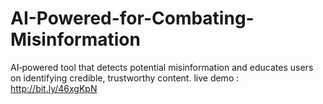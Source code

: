 # AI-Powered-for-Combating-Misinformation
 AI‑powered tool that detects potential misinformation and educates users on identifying credible, trustworthy content.
live demo : http://bit.ly/46xgKpN
